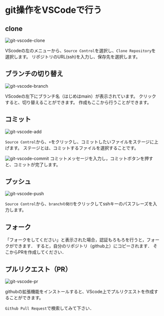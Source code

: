 # git操作をVSCodeで行う

## clone
![git-vscode-clone](./images/git-vscode-clone.png)

VScodeの左のメニューから、`Source Control`を選択し、`Clone Repository`を選択します。
リポジトリのURL(ssh)を入力し、保存先を選択します。

## ブランチの切り替え
![git-vscode-branch](./images/git-vscode-branch.png)

VScodeの左下にブランチ名（はじめはmain）が表示されています。
クリックすると、切り替えることができます。
作成もここから行うことができます。

## コミット
![git-vscode-add](./images/git-vscode-add.png)

`Source Control`から、`+`をクリックし、コミットしたいファイルをステージに上げます。
ステージとは、コミットするファイルを選択することです。

![git-vscode-commit](./images/git-vscode-commit.png)
コミットメッセージを入力し，コミットボタンを押すと、コミットが完了します。

## プッシュ
![git-vscode-push](./images/git-vscode-push.png)

`Source Control`から、`branchの発行`をクリックしてsshキーのパスフレーズを入力します。

## フォーク
「フォークをしてください」と表示された場合，認証もろもろを行うと，フォークができます．
すると，自分のリポジトリ（github上）にコピーされます．
そこからPRを作成してください．

## プルリクエスト（PR）
![git-vscode-pr](./images/git-vscode-pr.png)

githubの拡張機能をインストールすると、VScode上でプルリクエストを作成することができます。

`Github Pull Request`で検索してみて下さい．
